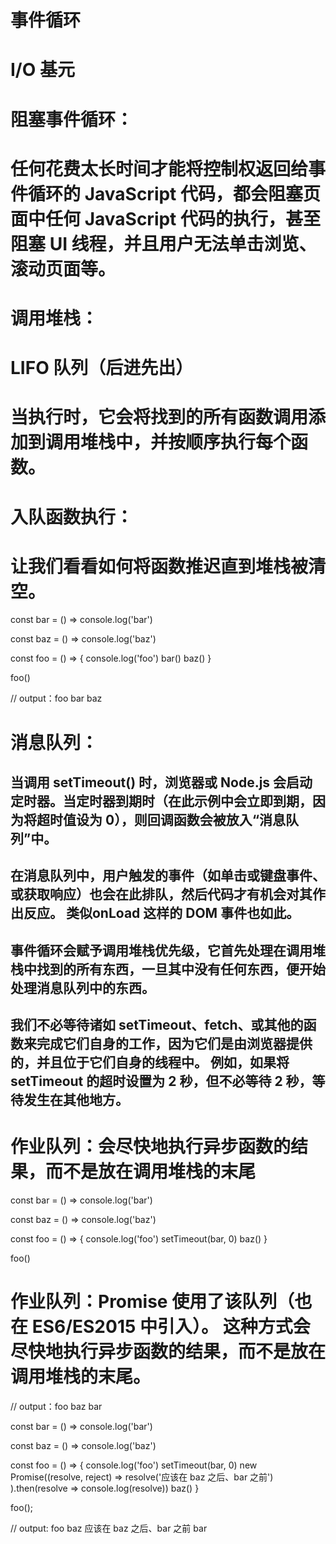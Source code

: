 # 事件循环
# I/O 基元

# 阻塞事件循环：
# 任何花费太长时间才能将控制权返回给事件循环的 JavaScript 代码，都会阻塞页面中任何 JavaScript 代码的执行，甚至阻塞 UI 线程，并且用户无法单击浏览、滚动页面等。

# 调用堆栈：
# LIFO 队列（后进先出）
# 当执行时，它会将找到的所有函数调用添加到调用堆栈中，并按顺序执行每个函数。


# 入队函数执行：
# 让我们看看如何将函数推迟直到堆栈被清空。

const bar = () => console.log('bar')

const baz = () => console.log('baz')

const foo = () => {
  console.log('foo')
  bar()
  baz()
}

foo()

// output：foo bar baz

# 消息队列：
## 当调用 setTimeout() 时，浏览器或 Node.js 会启动定时器。当定时器到期时（在此示例中会立即到期，因为将超时值设为 0），则回调函数会被放入“消息队列”中。
## 在消息队列中，用户触发的事件（如单击或键盘事件、或获取响应）也会在此排队，然后代码才有机会对其作出反应。 类似onLoad 这样的 DOM 事件也如此。
## 事件循环会赋予调用堆栈优先级，它首先处理在调用堆栈中找到的所有东西，一旦其中没有任何东西，便开始处理消息队列中的东西。
## 我们不必等待诸如 setTimeout、fetch、或其他的函数来完成它们自身的工作，因为它们是由浏览器提供的，并且位于它们自身的线程中。 例如，如果将 setTimeout 的超时设置为 2 秒，但不必等待 2 秒，等待发生在其他地方。

# 作业队列：会尽快地执行异步函数的结果，而不是放在调用堆栈的末尾

const bar = () => console.log('bar')

const baz = () => console.log('baz')

const foo = () => {
  console.log('foo')
  setTimeout(bar, 0)
  baz()
}

foo()

# 作业队列：Promise 使用了该队列（也在 ES6/ES2015 中引入）。 这种方式会尽快地执行异步函数的结果，而不是放在调用堆栈的末尾。

// output：foo baz bar

const bar = () => console.log('bar')

const baz = () => console.log('baz')

const foo = () => {
  console.log('foo')
  setTimeout(bar, 0)
  new Promise((resolve, reject) =>
    resolve('应该在 baz 之后、bar 之前')
  ).then(resolve => console.log(resolve))
  baz()
}

foo();

// output: foo  baz  应该在 baz 之后、bar 之前  bar



